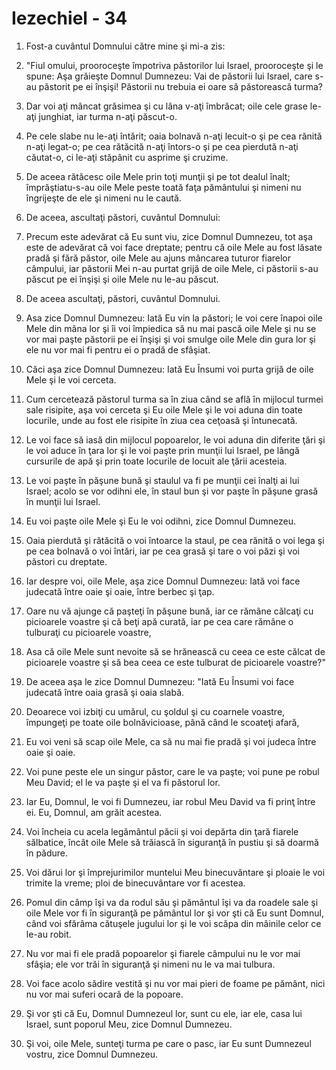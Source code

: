 # Iezechiel - 34

1. Fost-a cuvântul Domnului către mine şi mi-a zis: 

2. "Fiul omului, prooroceşte împotriva păstorilor lui Israel, prooroceşte şi le spune: Aşa grăieşte Domnul Dumnezeu: Vai de păstorii lui Israel, care s-au păstorit pe ei înşişi! Păstorii nu trebuia ei oare să păstorească turma? 

3. Dar voi aţi mâncat grăsimea şi cu lâna v-aţi îmbrăcat; oile cele grase le-aţi junghiat, iar turma n-aţi păscut-o. 

4. Pe cele slabe nu le-aţi întărit; oaia bolnavă n-aţi lecuit-o şi pe cea rănită n-aţi legat-o; pe cea rătăcită n-aţi întors-o şi pe cea pierdută n-aţi căutat-o, ci le-aţi stăpânit cu asprime şi cruzime. 

6. De aceea rătăcesc oile Mele prin toţi munţii şi pe tot dealul înalt; împrăştiatu-s-au oile Mele peste toată faţa pământului şi nimeni nu îngrijeşte de ele şi nimeni nu le caută. 

7. De aceea, ascultaţi păstori, cuvântul Domnului: 

8. Precum este adevărat că Eu sunt viu, zice Domnul Dumnezeu, tot aşa este de adevărat că voi face dreptate; pentru că oile Mele au fost lăsate pradă şi fără păstor, oile Mele au ajuns mâncarea tuturor fiarelor câmpului, iar păstorii Mei n-au purtat grijă de oile Mele, ci păstorii s-au păscut pe ei înşişi şi oile Mele nu le-au păscut. 

9. De aceea ascultaţi, păstori, cuvântul Domnului. 

10. Asa zice Domnul Dumnezeu: Iată Eu vin la păstori; le voi cere înapoi oile Mele din mâna lor şi îi voi împiedica să nu mai pască oile Mele şi nu se vor mai paşte păstorii pe ei înşişi şi voi smulge oile Mele din gura lor şi ele nu vor mai fi pentru ei o pradă de sfâşiat. 

11. Căci aşa zice Domnul Dumnezeu: Iată Eu Însumi voi purta grijă de oile Mele şi le voi cerceta. 

12. Cum cercetează păstorul turma sa în ziua când se află în mijlocul turmei sale risipite, aşa voi cerceta şi Eu oile Mele şi le voi aduna din toate locurile, unde au fost ele risipite în ziua cea ceţoasă şi întunecată. 

13. Le voi face să iasă din mijlocul popoarelor, le voi aduna din diferite ţări şi le voi aduce în ţara lor şi le voi paşte prin munţii lui Israel, pe lângă cursurile de apă şi prin toate locurile de locuit ale ţării acesteia. 

14. Le voi paşte în păşune bună şi staulul va fi pe munţii cei înalţi ai lui Israel; acolo se vor odihni ele, în staul bun şi vor paşte în păşune grasă în munţii lui Israel. 

15. Eu voi paşte oile Mele şi Eu le voi odihni, zice Domnul Dumnezeu. 

16. Oaia pierdută şi rătăcită o voi întoarce la staul, pe cea rănită o voi lega şi pe cea bolnavă o voi întări, iar pe cea grasă şi tare o voi păzi şi voi păstori cu dreptate. 

17. Iar despre voi, oile Mele, aşa zice Domnul Dumnezeu: Iată voi face judecată între oaie şi oaie, între berbec şi ţap. 

18. Oare nu vă ajunge că paşteţi în păşune bună, iar ce rămâne călcaţi cu picioarele voastre şi că beţi apă curată, iar pe cea care rămâne o tulburaţi cu picioarele voastre, 

19. Asa că oile Mele sunt nevoite să se hrănească cu ceea ce este călcat de picioarele voastre şi să bea ceea ce este tulburat de picioarele voastre?" 

20. De aceea aşa le zice Domnul Dumnezeu: "Iată Eu Însumi voi face judecată între oaia grasă şi oaia slabă. 

21. Deoarece voi izbiţi cu umărul, cu şoldul şi cu coarnele voastre, împungeţi pe toate oile bolnăvicioase, până când le scoateţi afară, 

22. Eu voi veni să scap oile Mele, ca să nu mai fie pradă şi voi judeca între oaie şi oaie. 

23. Voi  pune peste ele un singur păstor, care le va paşte; voi pune pe robul Meu David; el le va paşte şi el va fi păstorul lor. 

24. Iar Eu, Domnul, le voi fi Dumnezeu, iar robul Meu David va fi prinţ între ei. Eu, Domnul, am grăit acestea. 

25. Voi încheia cu acela legământul păcii şi voi depărta din ţară fiarele sălbatice, încât oile Mele să trăiască în siguranţă în pustiu şi să doarmă în pădure. 

26. Voi dărui lor şi împrejurimilor muntelui Meu binecuvântare şi ploaie le voi trimite la vreme; ploi de binecuvântare vor fi acestea. 

27. Pomul din câmp îşi va da rodul său şi pământul îşi va da roadele sale şi oile Mele vor fi în siguranţă pe pământul lor şi vor şti că Eu sunt Domnul, când voi sfărâma cătuşele jugului lor şi le voi scăpa din mâinile celor ce le-au robit. 

28. Nu vor mai fi ele pradă popoarelor şi fiarele câmpului nu le vor mai sfâşia; ele vor trăi în siguranţă şi nimeni nu le va mai tulbura. 

29. Voi face acolo sădire vestită şi nu vor mai pieri de foame pe pământ, nici nu vor mai suferi ocară de la popoare. 

30. Şi vor şti că Eu, Domnul Dumnezeul lor, sunt cu ele, iar ele, casa lui Israel, sunt poporul Meu, zice Domnul Dumnezeu. 

31. Şi voi, oile Mele, sunteţi turma pe care o pasc, iar Eu sunt Dumnezeul vostru, zice Domnul Dumnezeu. 

